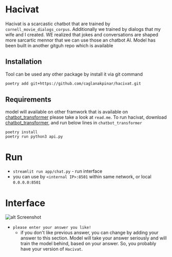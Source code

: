 # Hacivat

Hacivat is a scarcastic chatbot that are trained by `cornell_movie_dialogs_corpus`. Additionally we trained by dialogs that my wife and I created. WE realized that jokes and conversations are shaped more sarcartic mennor that we can use those an chatbot AI.
Model has been built in another gitguh repo which is available []()


## Installation

Tool can be used any other package by install it via git command

```bash
poetry add git+https://github.com/caglanakpinar/hacivat.git
```

## Requirements

model will available on other framwork that is available on [chatbot_transformer](https://github.com/caglanakpinar/chatbot_transformer)
please take a look at `read.me`. To run hacivat, download  [chatbot_transformer](https://github.com/caglanakpinar/chatbot_transformer), and run below lines in  `chatbot_transformer`
```
poetry install 
poetry run python3 api.py 
```


# Run

* `streamlit run app/chat.py` - run interface
* you can use by `<internal IP>:8501` within same network, or local `0.0.0.0:8501`


# Interface

![alt Screenshot](https://github.com/user-attachments/assets/abef0651-7d0d-41bd-b614-f8e39d116b06)

* `please enter your answer you like!`
  * if you don't like previous answer, you can change by adding your answer to this section. Model will take your answer seriously and will train the model behind, based on your answer. So, you probably have your version of `Hacivat`.

